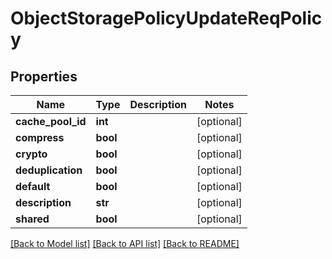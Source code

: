 # ObjectStoragePolicyUpdateReqPolicy

## Properties
Name | Type | Description | Notes
------------ | ------------- | ------------- | -------------
**cache_pool_id** | **int** |  | [optional] 
**compress** | **bool** |  | [optional] 
**crypto** | **bool** |  | [optional] 
**deduplication** | **bool** |  | [optional] 
**default** | **bool** |  | [optional] 
**description** | **str** |  | [optional] 
**shared** | **bool** |  | [optional] 

[[Back to Model list]](../README.md#documentation-for-models) [[Back to API list]](../README.md#documentation-for-api-endpoints) [[Back to README]](../README.md)



